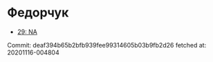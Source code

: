 # Федорчук
- [29: NA](29.md)

Commit: deaf394b65b2bfb939fee99314605b03b9fb2d26
 fetched at: 20201116-004804
